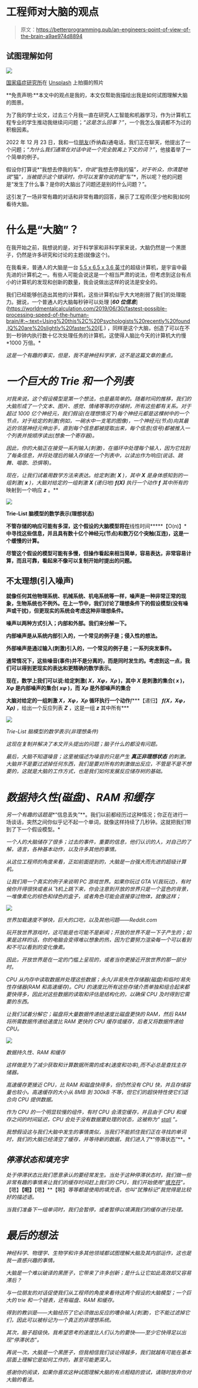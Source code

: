 # 工程师对大脑的观点

> 原文：<https://betterprogramming.pub/an-engineers-point-of-view-of-the-brain-a9ae974d8894>

## 试图理解如何

![](img/0c05427c30e9bcdd35033afc89cf3d06.png)

[国家癌症研究所](https://unsplash.com/@nci?utm_source=medium&utm_medium=referral)在 [Unsplash](https://unsplash.com?utm_source=medium&utm_medium=referral) 上拍摄的照片

**免责声明:**本文中的观点是我的，本文仅帮助我描绘出我是如何试图理解大脑的图景。

为了我的学士论文，过去三个月我一直在研究人工智能和机器学习，作为计算机工程专业的学生推动我继续问问题；*“这是怎么回事？”*，一个我怎么强调都不为过的积极因素。

2022 年 12 月 23 日，我和一位[朋友](https://www.linkedin.com/in/jonathan-james-mshelia-ba7162144/)(乔纳森)通电话，我们正在聊天，他提出了一个问题；*“为什么我们通常在对话中说一个完全脱离上下文的词？”*，他接着举了一个简单的例子。

假设你打算说*“我想去停我的车”*，你说*“我想去停我的猫”*，对于听众，你清楚地说*“猫”*，当被提示这个错误时，你可以发誓你说的是*“车”*，所以呢？他的问题是“发生了什么事？是你的大脑出了问题还是别的什么问题？”。

这引发了一场非常有趣的对话和非常有趣的回答，展示了工程师(至少他和我)如何看待大脑。

# 什么是“大脑”？

在我开始之前，我想说的是，对于科学家和非科学家来说，大脑仍然是一个黑匣子，仍然是许多研究和讨论的主题(就像这个)。

在我看来，普通人的大脑是一台 [5.5 x 6.5 x 3.6 英寸](https://www.verywellmind.com/how-big-is-the-brain-2794888#:~:text=5.5%20x%206.5%20x%203.6%20inches%20(140%20x%20167%20x%2093%20mm))的超级计算机，是宇宙中最先进的计算机之一。有些人可能会说这是一个相当严肃的说法，但考虑到这台有点小的计算机的发现和创新的数量，我会说做出这样的说法是安全的。

我们已经能够创造出其他的计算机，这些计算机似乎大大地削弱了我们的处理能力。据说，一个普通人的大脑每秒钟可以处理 [***60 位信息***](https://worldmentalcalculation.com/2019/06/30/fastest-possible-processing-speed-of-the-human-brain/#:~:text=Using%20this%2C%20Psychologists%20recently%20found,IQ%20are%20slightly%20faster%20(E.) ，同样是这个大脑，创造了可以在不到一秒钟内执行数十亿次处理任务的计算机，这使得人脑比今天的计算机大约慢[](https://nautil.us/why-is-the-human-brain-so-efficient-237042/#:~:text=Your%20brain%20is%2010%20million%20times%20slower%20than%20a%20computer.)*1000 万倍。*

*这是一个有趣的事实，但是，我不是神经科学家，这不是这篇文章的重点。*

# *一个巨大的 Trie 和一个列表*

*对我来说，这个假设模型是第一个想法，也是最简单的。随着时间的推移，我们的大脑形成了一个文本、图片、感觉、情绪等等的存储树，所有这些都有关系。对于超过 1000 亿个神经元，我们假设(在理想情况下)每个神经元都是这棵树中的一个节点，对于给定的刺激(例如，一碗水中一支笔的图像)，一个神经元(节点)向其最近的邻居神经元伸出手，直到每个信息都被提取出来，每个信息(信号)都被推入一个列表并按顺序读出(想象一个寄存器)。*

*因此，你的大脑正在接受一系列输入(刺激)，在循环中处理每个输入，因为它找到了每条信息，并将处理后的输入存储在一个列表中，以读出作为响应(说话、跳舞、唱歌、恐惧等)。*

*现在，让我们试着用数学方法来表达。给定刺激( ***X*** )，其中 ***X*** 是身体感知到的一组刺激( ***x*** )，大脑对给定的一组刺激 ***X*** (递归地) ***f(X)*** 执行一个动作 ***f*** 其中所有的*映射到一个响应 ***z*** 。**

**![](img/03116a80a84c6106c16d810b2de35139.png)**

**Trie-List 脑模型的数学表示(理想状态)**

**不管存储的响应可能有多深，这个假设的大脑模型将在**线性时间*****【O(n)】***中寻找这些信息，并且具有数十亿个神经元(节点)和数万亿个突触(互连)，这是一个缓慢的计算。**

**尽管这个假设的模型可能有多慢，但操作看起来相当简单，容易表达，非常容易计算，而且可靠，看起来不像可以复制开始时提出的问题。**

## **不太理想(引入噪声)**

**就像任何其他物理系统、机械系统、机电系统等一样，噪声是一种非常正常的现象，生物系统也不例外。在上一节中，我们讨论了理想条件下的假设模型(没有噪声或干扰)，但更现实的系统会考虑这种非理想条件。**

**噪声以两种方式引入；内部和外部。我们来分解一下。**

**内部噪声是从系统内部引入的，一个常见的例子是；侵入性的想法。**

**外部噪声是通过输入(刺激)引入的，一个常见的例子是；一系列突发事件。**

**通常情况下，这些噪音(事件)并不是分离的，而是同时发生的。考虑到这一点，我们可以得到更现实的表达和更精确的数学表示。**

**现在，数学上我们可以说:给定刺激( ***X，Xφ，Xρ*** )，其中 ***X*** 是刺激的集合( ***x*** )， ***Xφ*** 是内部噪声的集合( ***xφ*** )，而 ***Xρ*** 是外部噪声的集合**

**大脑对给定的一组刺激 ***X，Xφ，Xρ*** 循环执行一个动作***f****【递归】 ***f(X，Xφ，Xρ)*** ，给出一个反应列表 ***Z*** ，这是一组 ***z*** 其中所有***

*![](img/f4a982d601ebb4d8baa2c81dd3308c02.png)*

*Trie-List 脑模型的数学表示(非理想条件)*

*这现在复制并解决了本文开头提出的问题；脑子什么的都没有问题。*

*最后，大脑不知道噪音；这里被描述为噪音的只是产生 ***真正非理想状态*** 的刺激。大脑并不是要过滤掉任何东西，我们是要对所有的刺激做出反应，不管是不是不想要的，这就是大脑的工作方式，也是我们如何发展反应储存树的基础。*

# *数据持久性(磁盘)、RAM 和缓存*

*另一个有趣的话题是**“信息丢失”**。我们以前都经历过这种情况；你正在进行一场谈话，突然之间你似乎记不起一个单词，就像这样持续了几秒钟。这就把我们带到了下一个假设模型。*

*一个人的大脑储存了很多；过去的事件，重要的信息，他们认识的人，对自己的了解，语言，各种基本动作，以及许多其他的事情。*

*从这位工程师的角度来看，正如前面提到的，大脑是一台强大而先进的超级计算机。*

*让我们用一个真实的例子来说明 PC 游戏世界。如果你玩过 GTA V(我玩过)，有时候你开得很快或者从飞机上跳下来，你会注意到开放的世界只是一个蓝色的背景，一堆像素化的棕色和绿色的盒子，或者角色可能会直接穿过物体，就像这样；*

*![](img/cd269506b226aa4ada8fea0718c74e5c.png)*

*世界加载速度不够快，巨大的口吃，以及其他问题——Reddit.com*

*玩开放世界游戏时，这可能是也可能不是新闻；开放的世界不是一下子产生的；如果是这样的话，你的电脑会变得难以想象的热，因为它要努力渲染每一个可以看到和不可以看到的变化像素。*

*因此，开放世界是在一定的门槛上呈现的，或者当你更接近开放世界的那一部分时。*

*CPU 从内存中读取数据并处理这些数据；永久/非易失性存储器(磁盘)和临时/易失性存储器(RAM 和高速缓存)。CPU 的速度比所有这些存储介质单独和组合起来都要快得多，因此对这些数据的读取和评估是结构化的，以确保 CPU 及时得到它需要的东西。*

*让我们试着分解它；磁盘将大量数据传递给速度比磁盘更快的 RAM，然后 RAM 将所需数据传递给速度比 RAM 更快的 CPU 缓存或缓存，后者又将数据传递给 CPU。*

*![](img/51d09dcc212619f807c725588e205062.png)*

*数据持久性、RAM 和缓存*

*这样做是为了减少获取和计算数据所需的成本(速度和功率),而不必总是查找主存储器。*

*高速缓存更接近 CPU，比 RAM 和磁盘快得多，但仍然没有 CPU 快，并且存储容量也较小。高速缓存的大小从 8MB 到 300kB 不等，但它们的超快特性使它们适合向 CPU 提供数据。*

*作为 CPU 的一个明显较慢的组件，有时 CPU 会清空缓存，并且由于 CPU 和缓存之间的时间延迟，CPU 会处于没有数据要处理的状态，这被称为“ [stall](https://en.wikipedia.org/wiki/CPU_cache#:~:text=CPU%20stalls%5B,from%20main%20memory.) ”。*

*我想假设这与我们大脑中发生的事情类似，当我们不能抓住我们正在寻找的单词时，我们的大脑已经清空了缓存，并等待新的数据，我们进入了**“停滞状态”**。*

## *停滞状态和填充字*

*处于停滞状态比我们愿意承认的要经常发生。当处于这种停滞状态时，我们做一些非常有趣的事情来让我们的缓存时间赶上我们的 CPU，我们开始使用“[填充符](https://en.wikipedia.org/wiki/Filler_(linguistics))”。*【嗯】**【呃】**【嗯】**【啊】*等等都是使用的填充语，也叫“犹豫标记”我觉得是比较好的描述语。*

*当我们准备下一组单词时，我们会暂停，或者暂停以填满我们的缓存进行处理。*

# *最后的想法*

*神经科学、物理学、生物学和许多其他领域都试图理解大脑及其内部运作，这也是我一直感兴趣的事情。*

*大脑是一个难以破译的黑匣子，它带来了许多创新；是什么让它如此高效却又容易滞后？*

*与一位朋友的对话促使我们从工程师的角度来看待这两个假设的大脑模型；一个巨大的 trie 和一个链表，还有磁盘、RAM 和缓存。*

*得到的教训是——大脑经历了它必须做出反应的嘈杂输入(刺激)，它不能过滤掉它们，因此可以被标记为一个真正的非理想系统。*

*其次，脑子超级快。我希望思考的速度比人们认为的要快——至少它快得足以出现“停滞状态”。*

*再说一次，大脑是一个黑匣子，但我相信我们谈论得越多，我们就越有可能在基本层面上理解它是如何工作的，甚至可能更深入。*

*感谢你的阅读，如果你喜欢这种试图理解大脑的有点粗糙的尝试，请随时放弃你对大脑的看法。*